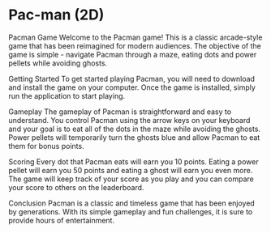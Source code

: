 # Pac-man (2D)

Pacman Game
Welcome to the Pacman game! This is a classic arcade-style game that has been reimagined for modern audiences. The objective of the game is simple - navigate Pacman through a maze, eating dots and power pellets while avoiding ghosts.

Getting Started
To get started playing Pacman, you will need to download and install the game on your computer. Once the game is installed, simply run the application to start playing.

Gameplay
The gameplay of Pacman is straightforward and easy to understand. You control Pacman using the arrow keys on your keyboard and your goal is to eat all of the dots in the maze while avoiding the ghosts. Power pellets will temporarily turn the ghosts blue and allow Pacman to eat them for bonus points.

Scoring
Every dot that Pacman eats will earn you 10 points. Eating a power pellet will earn you 50 points and eating a ghost will earn you even more. The game will keep track of your score as you play and you can compare your score to others on the leaderboard.

Conclusion
Pacman is a classic and timeless game that has been enjoyed by generations. With its simple gameplay and fun challenges, it is sure to provide hours of entertainment.
